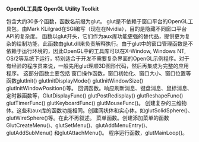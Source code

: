 **OpenGL工具库 OpenGL Utility Toolkit**

包含大约30多个函数，函数名前缀为glut。
glut是不依赖于窗口平台的OpenGL工具包，由Mark KLilgrad在SGI编写（现在在Nvidia），目的是隐藏不同窗口平台API的复杂度。 函数以glut开头，它们作为aux库功能更强的替代品，提供更为复杂的绘制功能，此函数由glut.dll来负责解释执行。由于glut中的窗口管理函数是不依赖于运行环境的，因此OpenGL中的工具库可以在X-Window, Windows NT, OS/2等系统下运行，特别适合于开发不需要复杂界面的OpenGL示例程序。对于有经验的程序员来说，一般先用glut理顺3D图形代码，然后再集成为完整的应用程序。
这部分函数主要包括
窗口操作函数，窗口初始化、窗口大小、窗口位置等函数glutInit() glutInitDisplayMode() glutInitWindowSize() glutInitWindowPosition()等。
回调函数。响应刷新消息、键盘消息、鼠标消息、定时器函数等，GlutDisplayFunc() glutPostRedisplay() glutReshapeFunc() glutTimerFunc() glutKeyboardFunc() glutMouseFunc()。
创建复杂的三维物体。这些和aux库的函数功能相同。创建网状体和实心体。如glutSolidSphere()、glutWireSphere()等。在此不再叙述。
菜单函数。创建添加菜单的函数GlutCreateMenu()、glutSetMenu()、glutAddMenuEntry()、glutAddSubMenu() 和glutAttachMenu()。
程序运行函数，glutMainLoop()。